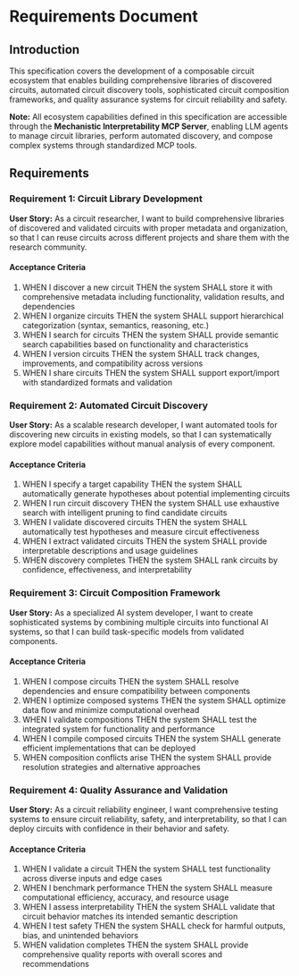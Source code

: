 # Requirements Document

## Introduction

This specification covers the development of a composable circuit ecosystem that enables building comprehensive libraries of discovered circuits, automated circuit discovery tools, sophisticated circuit composition frameworks, and quality assurance systems for circuit reliability and safety.

**Note:** All ecosystem capabilities defined in this specification are accessible through the **Mechanistic Interpretability MCP Server**, enabling LLM agents to manage circuit libraries, perform automated discovery, and compose complex systems through standardized MCP tools.

## Requirements

### Requirement 1: Circuit Library Development

**User Story:** As a circuit researcher, I want to build comprehensive libraries of discovered and validated circuits with proper metadata and organization, so that I can reuse circuits across different projects and share them with the research community.

#### Acceptance Criteria

1. WHEN I discover a new circuit THEN the system SHALL store it with comprehensive metadata including functionality, validation results, and dependencies
2. WHEN I organize circuits THEN the system SHALL support hierarchical categorization (syntax, semantics, reasoning, etc.)
3. WHEN I search for circuits THEN the system SHALL provide semantic search capabilities based on functionality and characteristics
4. WHEN I version circuits THEN the system SHALL track changes, improvements, and compatibility across versions
5. WHEN I share circuits THEN the system SHALL support export/import with standardized formats and validation

### Requirement 2: Automated Circuit Discovery

**User Story:** As a scalable research developer, I want automated tools for discovering new circuits in existing models, so that I can systematically explore model capabilities without manual analysis of every component.

#### Acceptance Criteria

1. WHEN I specify a target capability THEN the system SHALL automatically generate hypotheses about potential implementing circuits
2. WHEN I run circuit discovery THEN the system SHALL use exhaustive search with intelligent pruning to find candidate circuits
3. WHEN I validate discovered circuits THEN the system SHALL automatically test hypotheses and measure circuit effectiveness
4. WHEN I extract validated circuits THEN the system SHALL provide interpretable descriptions and usage guidelines
5. WHEN discovery completes THEN the system SHALL rank circuits by confidence, effectiveness, and interpretability

### Requirement 3: Circuit Composition Framework

**User Story:** As a specialized AI system developer, I want to create sophisticated systems by combining multiple circuits into functional AI systems, so that I can build task-specific models from validated components.

#### Acceptance Criteria

1. WHEN I compose circuits THEN the system SHALL resolve dependencies and ensure compatibility between components
2. WHEN I optimize composed systems THEN the system SHALL optimize data flow and minimize computational overhead
3. WHEN I validate compositions THEN the system SHALL test the integrated system for functionality and performance
4. WHEN I compile composed circuits THEN the system SHALL generate efficient implementations that can be deployed
5. WHEN composition conflicts arise THEN the system SHALL provide resolution strategies and alternative approaches

### Requirement 4: Quality Assurance and Validation

**User Story:** As a circuit reliability engineer, I want comprehensive testing systems to ensure circuit reliability, safety, and interpretability, so that I can deploy circuits with confidence in their behavior and safety.

#### Acceptance Criteria

1. WHEN I validate a circuit THEN the system SHALL test functionality across diverse inputs and edge cases
2. WHEN I benchmark performance THEN the system SHALL measure computational efficiency, accuracy, and resource usage
3. WHEN I assess interpretability THEN the system SHALL validate that circuit behavior matches its intended semantic description
4. WHEN I test safety THEN the system SHALL check for harmful outputs, bias, and unintended behaviors
5. WHEN validation completes THEN the system SHALL provide comprehensive quality reports with overall scores and recommendations